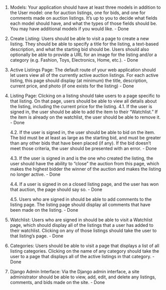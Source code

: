 

1. Models: Your application should have at least three models in addition to the User model: one for auction listings, one for bids, and one for comments made on auction listings. It’s up to you to decide what fields each model should have, and what the types of those fields should be. You may have additional models if you would like. - Done

2. Create Listing: Users should be able to visit a page to create a new listing. They should be able to specify a title for the listing, a text-based description, and what the starting bid should be. Users should also optionally be able to provide a URL for an image for the listing and/or a category (e.g. Fashion, Toys, Electronics, Home, etc.). - Done

3. Active Listings Page: The default route of your web application should let users view all of the currently active auction listings. For each active listing, this page should display (at minimum) the title, description, current price, and photo (if one exists for the listing) - Done

4. Listing Page: Clicking on a listing should take users to a page specific to that listing. On that page, users should be able to view all details about the listing, including the current price for the listing.
    4.1. If the user is signed in, the user should be able to add the item to their “Watchlist.” If the item is already on the watchlist, the user should be able to remove it. - Done

    4.2. If the user is signed in, the user should be able to bid on the item. The bid must be at least as large as the starting bid, and must be greater than any other bids that have been placed (if any). If the bid doesn’t meet those criteria, the user should be presented with an error. - Done

    4.3. If the user is signed in and is the one who created the listing, the user should have the ability to “close” the auction from this page, which makes the highest bidder the winner of the auction and makes the listing no longer active. - Done

    4.4. If a user is signed in on a closed listing page, and the user has won that auction, the page should say so. - Done

    4.5. Users who are signed in should be able to add comments to the listing page. The listing page should display all comments that have been made on the listing. - Done

5. Watchlist: Users who are signed in should be able to visit a Watchlist page, which should display all of the listings that a user has added to their watchlist. Clicking on any of those listings should take the user to that listing’s page. - Done

6. Categories: Users should be able to visit a page that displays a list of all listing categories. Clicking on the name of any category should take the user to a page that displays all of the active listings in that category. - Done

7. Django Admin Interface: Via the Django admin interface, a site administrator should be able to view, add, edit, and delete any listings, comments, and bids made on the site. - Done